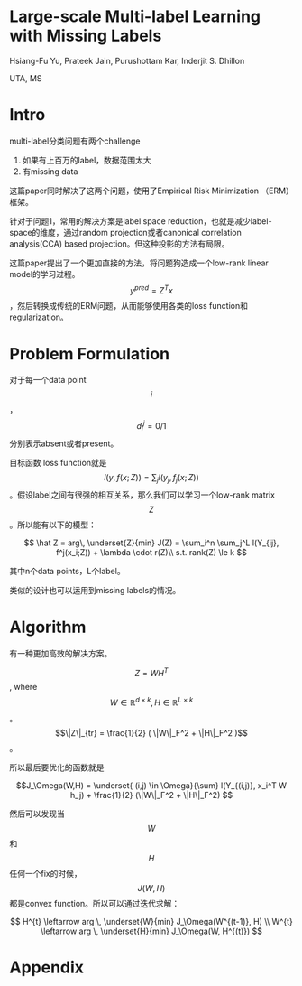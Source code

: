 # Large-scale Multi-label Learning with Missing Labels

Hsiang-Fu Yu, Prateek Jain, Purushottam Kar, Inderjit S. Dhillon

UTA, MS

# Intro

multi-label分类问题有两个challenge

1. 如果有上百万的label，数据范围太大
2. 有missing data

这篇paper同时解决了这两个问题，使用了Empirical Risk Minimization （ERM）框架。

针对于问题1，常用的解决方案是label space reduction，也就是减少label-space的维度，通过random projection或者canonical correlation analysis(CCA) based projection。但这种投影的方法有局限。

这篇paper提出了一个更加直接的方法，将问题狗造成一个low-rank linear model的学习过程。$$y^{pred} = Z^T x$$，然后转换成传统的ERM问题，从而能够使用各类的loss function和regularization。

# Problem Formulation

对于每一个data point $$i$$，$$d_i^j = 0/1$$分别表示absent或者present。

目标函数 loss function就是 $$ l(y, f(x;Z)) = \sum_j l( y_j, f_j(x;Z))$$。假设label之间有很强的相互关系，那么我们可以学习一个low-rank matrix $$Z$$。所以能有以下的模型：

$$
\hat Z = arg\, \underset{Z}{min} J(Z) = \sum_i^n \sum_j^L l(Y_{ij}, f^j(x_i;Z)) + \lambda \cdot r(Z)\\
s.t. rank(Z) \le k
$$

其中n个data points，L个label。

类似的设计也可以运用到missing labels的情况。

# Algorithm

有一种更加高效的解决方案。

$$Z = W H^T$$, where $$W \in \mathbb{R}^{d \times k}, H \in \mathbb{R}^{L \times k}$$。$$\|Z\|_{tr} = \frac{1}{2} ( \|W\|_F^2 + \|H\|_F^2 )$$。

所以最后要优化的函数就是

$$J_\Omega(W,H) = \underset{ (i,j) \in \Omega}{\sum} l(Y_{(i,j)}, x_i^T W h_j) + \frac{1}{2} (\|W\|_F^2 + \|H\|_F^2) $$

然后可以发现当$$W$$和$$H$$任何一个fix的时候，$$J(W,H)$$都是convex function。所以可以通过迭代求解：

$$
H^{t} \leftarrow arg \, \underset{W}{min} J_\Omega(W^{(t-1)}, H)
\\
W^{t} \leftarrow arg \, \underset{H}{min} J_\Omega(W, H^{(t)})
$$

# Appendix

